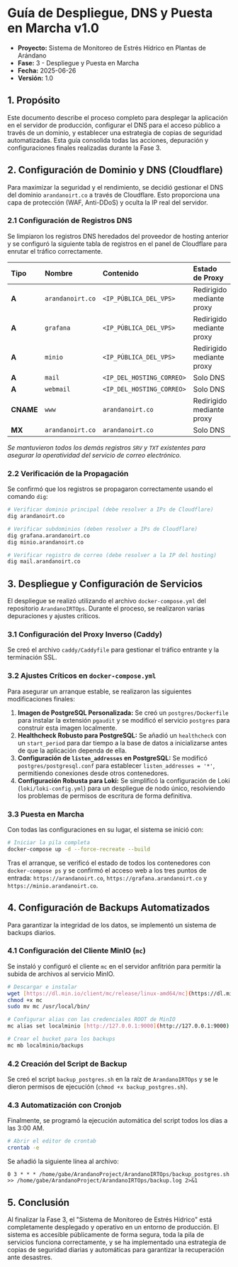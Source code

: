 # Guía de Despliegue, DNS y Puesta en Marcha v1.0

* **Proyecto:** Sistema de Monitoreo de Estrés Hídrico en Plantas de Arándano
* **Fase:** 3 - Despliegue y Puesta en Marcha
* **Fecha:** 2025-06-26
* **Versión:** 1.0

## 1. Propósito

Este documento describe el proceso completo para desplegar la aplicación en el servidor de producción, configurar el DNS para el acceso público a través de un dominio, y establecer una estrategia de copias de seguridad automatizadas. Esta guía consolida todas las acciones, depuración y configuraciones finales realizadas durante la Fase 3.

## 2. Configuración de Dominio y DNS (Cloudflare)

Para maximizar la seguridad y el rendimiento, se decidió gestionar el DNS del dominio `arandanoirt.co` a través de Cloudflare. Esto proporciona una capa de protección (WAF, Anti-DDoS) y oculta la IP real del servidor.

### 2.1 Configuración de Registros DNS

Se limpiaron los registros DNS heredados del proveedor de hosting anterior y se configuró la siguiente tabla de registros en el panel de Cloudflare para enrutar el tráfico correctamente.

| Tipo  | Nombre           | Contenido                 | Estado de Proxy             |
| :---- | :--------------- | :------------------------ | :-------------------------- |
| **A** | `arandanoirt.co` | `<IP_PÚBLICA_DEL_VPS>`    | Redirigido mediante proxy   |
| **A** | `grafana`        | `<IP_PÚBLICA_DEL_VPS>`    | Redirigido mediante proxy   |
| **A** | `minio`          | `<IP_PÚBLICA_DEL_VPS>`    | Redirigido mediante proxy   |
| **A** | `mail`           | `<IP_DEL_HOSTING_CORREO>` | Solo DNS                    |
| **A** | `webmail`        | `<IP_DEL_HOSTING_CORREO>` | Solo DNS                    |
| **CNAME**| `www`          | `arandanoirt.co`            | Redirigido mediante proxy   |
| **MX** | `arandanoirt.co` | `arandanoirt.co`            | Solo DNS                    |

*Se mantuvieron todos los demás registros `SRV` y `TXT` existentes para asegurar la operatividad del servicio de correo electrónico.*

### 2.2 Verificación de la Propagación

Se confirmó que los registros se propagaron correctamente usando el comando `dig`:
```bash
# Verificar dominio principal (debe resolver a IPs de Cloudflare)
dig arandanoirt.co

# Verificar subdominios (deben resolver a IPs de Cloudflare)
dig grafana.arandanoirt.co
dig minio.arandanoirt.co

# Verificar registro de correo (debe resolver a la IP del hosting)
dig mail.arandanoirt.co
```

## 3. Despliegue y Configuración de Servicios

El despliegue se realizó utilizando el archivo `docker-compose.yml` del repositorio `ArandanoIRTOps`. Durante el proceso, se realizaron varias depuraciones y ajustes críticos.

### 3.1 Configuración del Proxy Inverso (Caddy)

Se creó el archivo `caddy/Caddyfile` para gestionar el tráfico entrante y la terminación SSL.

### 3.2 Ajustes Críticos en `docker-compose.yml`

Para asegurar un arranque estable, se realizaron las siguientes modificaciones finales:

1.  **Imagen de PostgreSQL Personalizada:** Se creó un `postgres/Dockerfile` para instalar la extensión `pgaudit` y se modificó el servicio `postgres` para construir esta imagen localmente.
2.  **Healthcheck Robusto para PostgreSQL:** Se añadió un `healthcheck` con un `start_period` para dar tiempo a la base de datos a inicializarse antes de que la aplicación dependa de ella.
3.  **Configuración de `listen_addresses` en PostgreSQL:** Se modificó `postgres/postgresql.conf` para establecer `listen_addresses = '*'`, permitiendo conexiones desde otros contenedores.
4.  **Configuración Robusta para Loki:** Se simplificó la configuración de Loki (`loki/loki-config.yml`) para un despliegue de nodo único, resolviendo los problemas de permisos de escritura de forma definitiva.

### 3.3 Puesta en Marcha

Con todas las configuraciones en su lugar, el sistema se inició con:
```bash
# Iniciar la pila completa
docker-compose up -d --force-recreate --build
```
Tras el arranque, se verificó el estado de todos los contenedores con `docker-compose ps` y se confirmó el acceso web a los tres puntos de entrada: `https://arandanoirt.co`, `https://grafana.arandanoirt.co` y `https://minio.arandanoirt.co`.

## 4. Configuración de Backups Automatizados

Para garantizar la integridad de los datos, se implementó un sistema de backups diarios.

### 4.1 Configuración del Cliente MinIO (`mc`)

Se instaló y configuró el cliente `mc` en el servidor anfitrión para permitir la subida de archivos al servicio MinIO.
```bash
# Descargar e instalar
wget [https://dl.min.io/client/mc/release/linux-amd64/mc](https://dl.min.io/client/mc/release/linux-amd64/mc)
chmod +x mc
sudo mv mc /usr/local/bin/

# Configurar alias con las credenciales ROOT de MinIO
mc alias set localminio [http://127.0.0.1:9000](http://127.0.0.1:9000) <MINIO_ROOT_USER> <MINIO_ROOT_PASSWORD>

# Crear el bucket para los backups
mc mb localminio/backups
```

### 4.2 Creación del Script de Backup

Se creó el script `backup_postgres.sh` en la raíz de `ArandanoIRTOps` y se le dieron permisos de ejecución (`chmod +x backup_postgres.sh`).

### 4.3 Automatización con Cronjob

Finalmente, se programó la ejecución automática del script todos los días a las 3:00 AM.
```bash
# Abrir el editor de crontab
crontab -e
```
Se añadió la siguiente línea al archivo:
```crontab
0 3 * * * /home/gabe/ArandanoProject/ArandanoIRTOps/backup_postgres.sh >> /home/gabe/ArandanoProject/ArandanoIRTOps/backup.log 2>&1
```

## 5. Conclusión

Al finalizar la Fase 3, el "Sistema de Monitoreo de Estrés Hídrico" está completamente desplegado y operativo en un entorno de producción. El sistema es accesible públicamente de forma segura, toda la pila de servicios funciona correctamente, y se ha implementado una estrategia de copias de seguridad diarias y automáticas para garantizar la recuperación ante desastres.